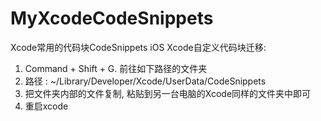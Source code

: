 # MyXcodeCodeSnippets
Xcode常用的代码块CodeSnippets
iOS Xcode自定义代码块迁移:
1. Command + Shift + G. 前往如下路径的文件夹
2. 路径 : ~/Library/Developer/Xcode/UserData/CodeSnippets
3. 把文件夹内部的文件复制, 粘贴到另一台电脑的Xcode同样的文件夹中即可
4. 重启xcode
